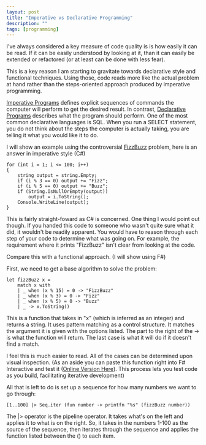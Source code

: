 ```yaml
---
layout: post
title: "Imperative vs Declarative Programming"
description: ""
tags: [programming]
---
```

I've always considered a key measure of code quality is is how easily it can be read. If it can be easily understood by looking at it, than it can easily be extended or refactored (or at least can be done with less fear).  

This is a key reason I am starting to gravitate towards declarative style and functional techniques. Using those, code reads more like the actual problem at hand rather than the steps-oriented approach produced by imperative programming.

[Imperative Programs](http://en.wikipedia.org/wiki/Imperative_programming) defines explicit sequences of commands the computer will perform to get the desired result.  In contrast, [Declarative Programs](http://en.wikipedia.org/wiki/Declarative_programming) describes what the program should perform.  One of the most common declarative languages is SQL.  When you run a SELECT statement, you do not think about the steps the computer is actually taking, you are telling it what you would like it to do.

I will show an example using the controversial [FizzBuzz](http://www.codinghorror.com/blog/2007/02/why-cant-programmers-program.html) problem, here is an answer in imperative style (C#)

	for (int i = 1; i <= 100; i++)
	{
		string output = string.Empty;
		if (i % 3 == 0) output += "Fizz";
		if (i % 5 == 0) output += "Buzz";
		if (String.IsNullOrEmpty(output)) 
			output = i.ToString();
		Console.WriteLine(output);
	}

This is fairly straight-foward as C# is concerned. One thing I would point out though. If you handed this code to someone who wasn't quite sure what it did, it wouldn't be readily apparent. You would have to reason through each step of your code to determine what was going on. For example, the requirement where it prints "FizzBuzz" isn't clear from looking at the code.


Compare this with a functional approach. (I will show using F#)

First, we need to get a base algorithm to solve the problem:

    let fizzBuzz x =
        match x with
        | _ when (x % 15) = 0 -> "FizzBuzz"
        | _ when (x % 3) = 0 -> "Fizz"
        | _ when (x % 5) = 0 -> "Buzz"
        | _ -> x.ToString()

This is a function that takes in "x" (which is inferred as an integer) and returns a string. It uses pattern matching as a control structure. It matches the argument it is given with the options listed.  The part to the right of the -> is what the function will return.  The last case is what it will do if it doesn't find a match. 

I feel this is much easier to read. All of the cases can be determined upon visual inspection. (As an aside you can paste this function right into F# Interactive and test it ([Online Version Here](http://www.tryfsharp.org/Tutorials.aspx)). This process lets you test code as you build, facilitating iterative development)

All that is left to do is set up a sequence for how many numbers we want to go through:

    [1..100] |> Seq.iter (fun number -> printfn "%s" (fizzBuzz number))

The |> operator is the pipeline operator. It takes what's on the left and applies it to what is on the right. So, it takes in the numbers 1-100 as the source of the sequence, then iterates through the sequence and applies the function listed between the () to each item.